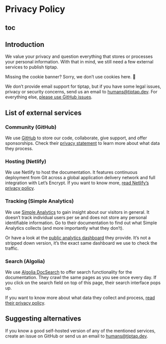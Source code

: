# Privacy Policy

## toc

## Introduction
We value your privacy and question everything that stores or processes your personal information. With that in mind, we still need a few external services to publish tiptap.

Missing the cookie banner? Sorry, we don’t use cookies here. 🍪

We don’t provide email support for tiptap, but if you have some legal issues, privacy or security concerns, send us an email to [humans@tiptap.dev](mailto:humans@tiptap.dev). For everything else, [please use GitHub issues](https://github.com/ueberdosis/tiptap-next/issues).

## List of external services

### Community (GitHub)
We use [GitHub](http://github.com/) to store our code, collaborate, give support, and offer sponsorships. Check their [privacy statement](https://docs.github.com/en/free-pro-team@latest/github/site-policy/github-privacy-statement) to learn more about what data they process.

### Hosting (Netlify)
We use Netlify to host the documentation. It features continuous deployment from Git across a global application delivery network and full integration with Let’s Encrypt. If you want to know more, [read Netlify’s privacy policy](https://www.netlify.com/privacy/).

### Tracking (Simple Analytics)
We use [Simple Analytics](https://simpleanalytics.com/) to gain insight about our visitors in general. It doesn’t track individual users per se and does not store any personal identifiable information. Go to their documentation to find out what Simple Analytics collects (and more importantly what they don’t).

Or have a look at the [public analytics dashboard](https://simpleanalytics.com/tiptap.dev) they provide. It’s not a stripped down version, it’s the exact same dashboard we use to check the traffic.

### Search (Algolia)
We use [Algolia DocSearch](https://docsearch.algolia.com/) to offer search functionality for the documentation. They crawl the same pages as you see once every day. If you click on the search field on top of this page, their search interface pops up.

If you want to know more about what data they collect and process, [read their privacy policy](https://www.algolia.com/policies/privacy/).

## Suggesting alternatives
If you know a good self-hosted version of any of the mentioned services, create an issue on GitHub or send us an email to [humans@tiptap.dev](mailto:humans@tiptap.dev).
